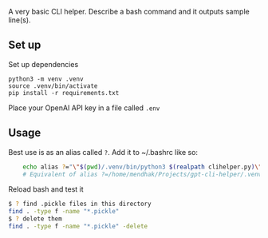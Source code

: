 
A very basic CLI helper. Describe a bash command and it outputs sample line(s).  

## Set up

Set up dependencies

    python3 -m venv .venv
    source .venv/bin/activate
    pip install -r requirements.txt

Place your OpenAI API key in a file called `.env` 

## Usage

Best use is as an alias called `?`.  Add it to ~/.bashrc like so:

```bash
    echo alias ?="\"$(pwd)/.venv/bin/python3 $(realpath clihelper.py)\"" >> ~/.bashrc
    # Equivalent of alias ?=/home/mendhak/Projects/gpt-cli-helper/.venv/python3 /home/mendhak/Projects/gpt-cli-helper/clihelper.py
```

Reload bash and test it

```bash
$ ? find .pickle files in this directory
find . -type f -name "*.pickle"
$ ? delete them
find . -type f -name "*.pickle" -delete
```